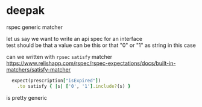 deepak
=======

rspec generic matcher

let us say we want to write an api spec for an interface  
test should be that a value can be this or that 
"0" or "1" as string in this case

can we written with `rpsec` `satisfy` matcher
https://www.relishapp.com/rspec/rspec-expectations/docs/built-in-matchers/satisfy-matcher

```ruby
  expect(prescription["isExpired"])
    .to satisfy { |s| ['0', '1'].include?(s) }
```

is pretty generic
